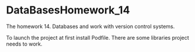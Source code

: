 # DataBasesHomework_14
The homework 14. Databases and work with version control systems.

To launch the project at first install Podfile. There are some libraries project needs to work.
